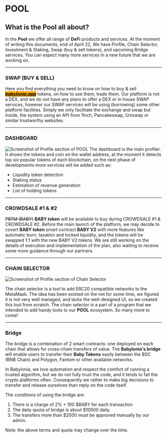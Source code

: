 
# POOL
## What is the Pool all about?
In the **Pool** we offer all range of **DeFi** products and services. At the moment of writing this documents, end of April 22, We have Profile, Chain Selector, Investment & Staking, Swap (buy & sell tokens), and upcoming Bridge services. You can expect many more services in a new future that we are working on.

---
### SWAP (BUY & SELL)
Here you find everything you need to know on how to buy & sell [_<mark style="background-color:orange;">**babylonia.app**</mark>_](https://babylonia.app) tokens, on how to use them, trade them. Our platform is not a DEX, and we do not have any plans to offer a DEX or in house SWAP services, however our SWAP services will be using (borrowing) some other platform facilities. Simply we only facilitate the exchange and swap but inside, the system using an API from 1Inch, Pancakeswap, Uniswap or similar trustworthy websites.



---
### DASHBOARD
![Screenshot of Profile section of POOL](https://github.com/babyloniaapp/docs/blob/d288735bdaf20ffaa9bb3e8399e1ba7d050b447c/.gitbook/assets/Screenshot_pool.babylonia.app_profiler_02.png)
The dashboard is the main profiler. It shows the tokens and coin on the wallet address, at the moment it detects top six popular tokens of each blockchain, on the next phase of developments more services will be added such as:

 - Liquidity token detection
 - Staking status
 - Estimation of revenue generation
 -  List of holding tokens

---

### CROWDSALE #1 & #2
~~PBTM (BABY)~~ **BABY token** will be available to buy during CROWDSALE #1 & CROWDSALE #2. Before the main launch of the platform, we may decide to covert **BABY token** smart contract **BABY V2** with more features like automatic burn, taxation and locked liquidity, and the tokens will be swapped 1:1 with the new BABY V2 tokens. We are still working on the details of execution and implementation of the plan, also waiting to receive some more guidance through our partners.&#x20;


---

### CHAIN SELECTOR
![Screenshot of Profile section of Chain Selector](https://raw.githubusercontent.com/babyloniaapp/docs/main/assets/screenshot/Screenshot_pool.babylonia.app_ChainSelector-11.png)

The chain selector is a tool to add ERC20 compatible networks to the MetaMask. The idea has been existed on the net for some time, we figured it is not very well managed, and lacks the well-designed UI, so we created this tool from scratch. The chain selector is a part of a program that we intended to add handy tools to our **POOL** ecosystem. So many more to come!

---

### Bridge
The bridge is a combination of 2 smart contracts: one deployed on each chain that allows for cross-chain transfers of value. The **Babylonia's bridge** will enable users to transfer their **Baby Tokens** easily between the BSC (BNB Chain) and Polygon, Fantom or other available networks. 

In Babylonia, we love automation and respect the comfort of running a trusted algorithm, but we do not fully trust the code, and it tends to fail the crypto platforms often. Consequently we rather to make big decisions to transfer and release ourselves than reply on the code itself.

The conditions of using the bridge are:

 1. There is a charge of 2% + 100 $BABY for each transaction
 2. The daily quota of bridge is about $10000 daily.
 3. The transfers more than $2000 must be approved manually by our admin.


Note: the above terms and quota may change over the time.
